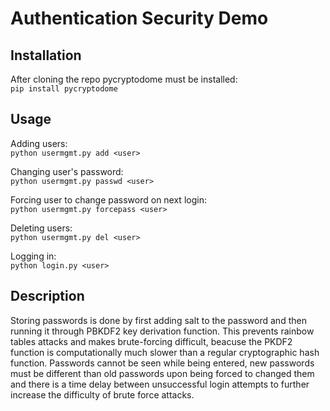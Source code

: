 # Authentication Security Demo

## Installation

After cloning the repo pycryptodome must be installed:  
  ``` pip install pycryptodome ```

## Usage

Adding users:  
  ```python usermgmt.py add <user>```  
  
Changing user's password:   
  ```python usermgmt.py passwd <user>```  
  
Forcing user to change password on next login:   
  ```python usermgmt.py forcepass <user>```  
  
Deleting users:   
  ```python usermgmt.py del <user>```  
  
  
Logging in:   
  ```python login.py <user>```  
  
  
## Description

Storing passwords is done by first adding salt to the password and then running it through PBKDF2 key derivation function. This prevents rainbow tables attacks and makes brute-forcing difficult, beacuse the PKDF2 function is computationally much slower than a regular cryptographic hash function. 
Passwords cannot be seen while being entered, new passwords must be different than old passwords upon being forced to changed them and there is a time delay between unsuccessful login attempts to further increase the difficulty of brute force attacks. 
